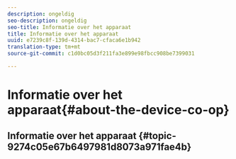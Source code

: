 ```yaml
---
description: ongeldig
seo-description: ongeldig
seo-title: Informatie over het apparaat
title: Informatie over het apparaat
uuid: e7239c8f-139d-4314-bac7-cfaca6e1b942
translation-type: tm+mt
source-git-commit: c1d0bc05d3f211fa3e899e98fbcc908be7399031

---
```



# Informatie over het apparaat{#about-the-device-co-op}

## Informatie over het apparaat {#topic-9274c05e67b6497981d8073a971fae4b}

